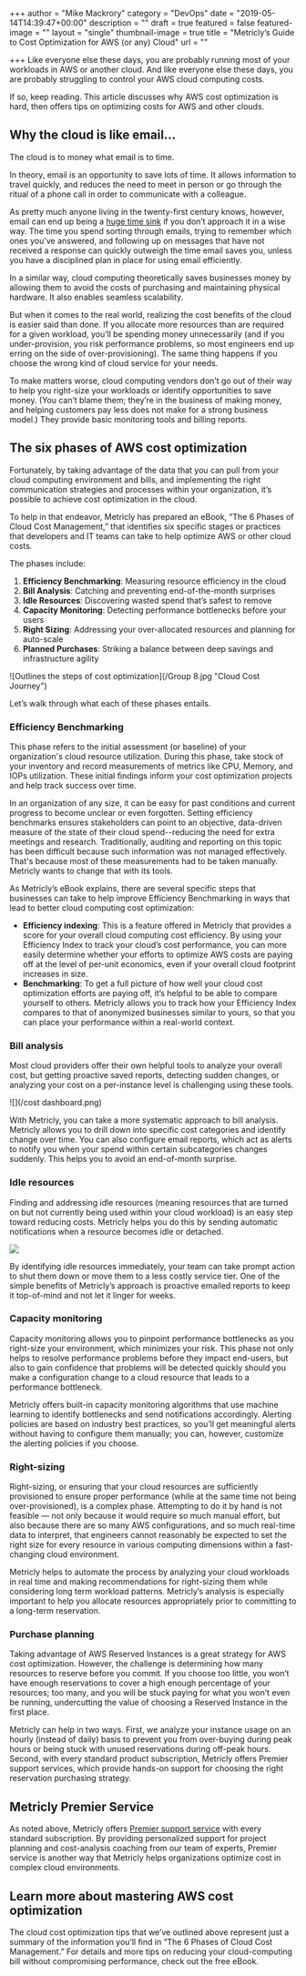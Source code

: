 +++
author = "Mike Mackrory"
category = "DevOps"
date = "2019-05-14T14:39:47+00:00"
description = ""
draft = true
featured = false
featured-image = ""
layout = "single"
thumbnail-image = true
title = "Metricly’s Guide to Cost Optimization for AWS (or any) Cloud"
url = ""

+++
Like everyone else these days, you are probably running most of your workloads in AWS or another cloud. And like everyone else these days, you are probably struggling to control your AWS cloud computing costs.

If so, keep reading. This article discusses why AWS cost optimization is hard, then offers tips on optimizing costs for AWS and other clouds.

## Why the cloud is like email...

The cloud is to money what email is to time.

In theory, email is an opportunity to save lots of time. It allows information to travel quickly, and reduces the need to meet in person or go through the ritual of a phone call in order to communicate with a colleague.

As pretty much anyone living in the twenty-first century knows, however, email can end up being a [huge time sink](https://www.forbes.com/sites/annabelacton/2017/07/13/innovators-challenge-how-to-stop-wasting-time-on-emails/#675a14149788) if you don’t approach it in a wise way. The time you spend sorting through emails, trying to remember which ones you’ve answered, and following up on messages that have not received a response can quickly outweigh the time email saves you, unless you have a disciplined plan in place for using email efficiently.

In a similar way, cloud computing theoretically saves businesses money by allowing them to avoid the costs of purchasing and maintaining physical hardware. It also enables seamless scalability.

But when it comes to the real world, realizing the cost benefits of the cloud is easier said than done. If you allocate more resources than are required for a given workload, you’ll be spending money unnecessarily (and if you under-provision, you risk performance problems, so most engineers end up erring on the side of over-provisioning). The same thing happens if you choose the wrong kind of cloud service for your needs.

To make matters worse, cloud computing vendors don’t go out of their way to help you right-size your workloads or identify opportunities to save money. (You can’t blame them; they’re in the business of making money, and helping customers pay less does not make for a strong business model.) They provide basic monitoring tools and billing reports.

## The six phases of AWS cost optimization

Fortunately, by taking advantage of the data that you can pull from your cloud computing environment and bills, and implementing the right communication strategies and processes within your organization, it’s possible to achieve cost optimization in the cloud.

To help in that endeavor, Metricly has prepared an eBook, “The 6 Phases of Cloud Cost Management,” that identifies six specific stages or practices that developers and IT teams can take to help optimize AWS or other cloud costs.

The phases include:

1. **Efficiency Benchmarking**: Measuring resource efficiency in the cloud
2. **Bill Analysis**: Catching and preventing end-of-the-month surprises
3. **Idle Resources**: Discovering wasted spend that’s safest to remove
4. **Capacity Monitoring**: Detecting performance bottlenecks before your users
5. **Right Sizing**: Addressing your over-allocated resources and planning for auto-scale
6. **Planned Purchases**: Striking a balance between deep savings and infrastructure agility

![Outlines the steps of cost optimization](/Group 8.jpg "Cloud Cost Journey")

Let’s walk through what each of these phases entails.

### Efficiency Benchmarking

This phase refers to the initial assessment (or baseline) of your organization's cloud resource utilization.  During this phase, take stock of your inventory and record measurements of metrics like CPU, Memory, and IOPs utilization. These initial findings  inform your cost optimization projects and help track success over time.

In an organization of any size, it can be easy for past conditions and current progress to become unclear or even forgotten. Setting efficiency benchmarks ensures stakeholders can point to an objective, data-driven measure of the state of their cloud spend--reducing the need for extra meetings and research. Traditionally, auditing and reporting on this topic has been difficult because such information was not managed effectively. That's because most of these measurements had to be taken manually. Metricly wants to change that with its tools.

As Metricly’s eBook explains, there are several specific steps that businesses can take to help improve Efficiency Benchmarking in ways that lead to better cloud computing cost optimization:

* **Efficiency indexing**: This is a feature offered in Metricly that provides a score for your overall cloud computing cost efficiency. By using your Efficiency Index to track your cloud’s cost performance, you can more easily determine whether your efforts to optimize AWS costs are paying off at the level of per-unit economics, even if your overall cloud footprint increases in size.
* **Benchmarking**: To get a full picture of how well your cloud cost optimization efforts are paying off, it’s helpful to be able to compare yourself to others. Metricly allows you to track how your Efficiency Index compares to that of anonymized businesses similar to yours, so that you can place your performance within a real-world context.

### Bill analysis

Most cloud providers offer their own helpful tools to analyze your overall cost, but getting proactive saved reports, detecting sudden changes, or analyzing your cost on a per-instance level is challenging using these tools.

![](/cost dashboard.png)

With Metricly, you can take a more systematic approach to bill analysis. Metricly allows you to drill down into specific cost categories and identify change over time. You can also configure email reports, which act as alerts to notify you when your spend within certain subcategories changes suddenly. This helps you to avoid an end-of-month surprise.

### Idle resources

Finding and addressing idle resources (meaning resources that are turned on but not currently being used within your cloud workload) is an easy step toward reducing costs. Metricly helps you do this by sending automatic notifications when a resource becomes idle or detached.

![](/left-nav-cost-manage-idle-1.png)

By identifying idle resources immediately, your team can take prompt action to shut them down or move them to a less costly service tier. One of the simple benefits of Metricly’s approach is proactive emailed reports to keep it top-of-mind and not let it linger for weeks.

### Capacity monitoring

Capacity monitoring allows you to pinpoint performance bottlenecks as you right-size your environment, which minimizes your risk. This phase not only helps to resolve performance problems before they impact end-users, but also to gain confidence that problems will be detected quickly should you make a configuration change to a cloud resource that leads to a performance bottleneck.

Metricly offers built-in capacity monitoring algorithms that use machine learning to identify bottlenecks and send notifications accordingly. Alerting policies are based on industry best practices, so you’ll get meaningful alerts without having to configure them manually; you can, however, customize the alerting policies if you choose.

### Right-sizing

Right-sizing, or ensuring that your cloud resources are sufficiently provisioned to ensure proper performance (while at the same time not being over-provisioned), is a complex phase. Attempting to do it by hand is not feasible — not only because it would require so much manual effort, but also because there are so many AWS configurations, and so much real-time data to interpret, that engineers cannot reasonably be expected to set the right size for every resource in various computing dimensions within a fast-changing cloud environment.

Metricly helps to automate the process by analyzing your cloud workloads in real time and making recommendations for right-sizing them while considering long term workload patterns. Metricly’s analysis is especially important to help you allocate resources appropriately prior to committing to a long-term reservation.

### Purchase planning

Taking advantage of AWS Reserved Instances is a great strategy for AWS cost optimization. However, the challenge is determining how many resources to reserve before you commit. If you choose too little, you won’t have enough reservations to cover a high enough percentage of your resources; too many, and you will be stuck paying for what you won’t even be running, undercutting the value of choosing a Reserved Instance in the first place.

Metricly can help in two ways. First, we analyze your instance usage on an hourly (instead of daily) basis to prevent you from over-buying during peak hours or being stuck with unused reservations during off-peak hours. Second, with every standard product subscription, Metricly offers Premier support services, which provide hands-on support for choosing the right reservation purchasing strategy.

## Metricly Premier Service

As noted above, Metricly offers [Premier support service](https://www.metricly.com/premier-services/) with every standard subscription. By providing personalized support for project planning and cost-analysis coaching from our team of experts, Premier service is another way that Metricly helps organizations optimize cost in complex cloud environments.

## Learn more about mastering AWS cost optimization

The cloud cost optimization tips that we’ve outlined above represent just a summary of the information you’ll find in “The 6 Phases of Cloud Cost Management.” For details and more tips on reducing your cloud-computing bill without compromising performance, check out the free eBook.